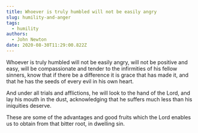```yaml
---
title: Whoever is truly humbled will not be easily angry
slug: humility-and-anger
tags:
  - humility
authors:
  - John Newton
date: 2020-08-30T11:29:00.822Z
---
```

Whoever is truly humbled will not be easily angry, will not be positive and easy, will be compassionate and tender to the infirmities of his fellow sinners, know that if there be a difference it is grace that has made it, and that he has the seeds of every evil in his own heart. 

And under all trials and afflictions, he will look to the hand of the Lord, and lay his mouth in the dust, acknowledging that he suffers much less than his iniquities deserve. 

These are some of the advantages and good fruits which the Lord enables us to obtain from that bitter root, in dwelling sin.
